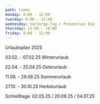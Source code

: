 ```yaml
---
path: times
monday: 8:00 - 12:00
tuesday: 8:00 - 12:00
wednesday: Vorsorge-Tag / Prevention Day
thursday: 12:00 - 18:00
friday: 8:00 - 12:00
---
```

Urlaubsplan 2025

0﻿3.02. - 07.02.25 Winterurlaub

2﻿2.04. - 25.04.25 Osterurlaub

1﻿1.08. - 29.08.25 Sommerurlaub

2﻿7.10. - 30.10.25 Herbsturlaub

S﻿chließtage: 02.05.25 / 20.06.25 / 04.07.25